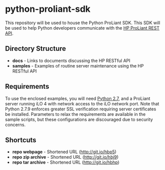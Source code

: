 # python-proliant-sdk
This repository will be used to house the Python ProLiant SDK.  This SDK will be used to help Python developers communicate with the [HP ProLiant REST API](http://hp.com/go/restfulapi).

## Directory Structure
- **docs**  -   Links to documents discussing the HP RESTful API
- **samples**  -  Examples of routine server maintenance using the HP RESTful API

## Requirements
To use the enclosed examples, you will need [Python 2.7](https://www.python.org/downloads/), and a ProLiant server running iLO 4 with network access  to the iLO network port.  Note that Python 2.7.9 enforces greater SSL verification requiring server certificates be installed.  Parameters to relax the requirements are available in the sample scripts, but these configurations are discouraged due to security concerns.

## Shortcuts
- **repo webpage** - Shortened URL (http://git.io/hbp5) <div data-long-uri="https://github.com/HewlettPackard/python-proliant-sdk"></div>
- **repo zip archive** - Shortened URL (http://git.io/hbj9) <div data-long-uri="https://github.com/HewlettPackard/python-proliant-sdk/zipball/master"></div>
- **repo tar archive** - Shortened URL (http://git.io/hbhp) <div data-long-uri="https://github.com/HewlettPackard/python-proliant-sdk/tarball/master"></div>
